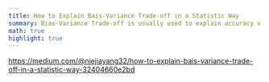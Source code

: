 ```yaml
---
title: How to Explain Bais-Variance Trade-off in a Statistic Way
summary: Bias-Variance Trade-off is usually used to explain accuracy v.s. overfitting tradeoff. However, it is not rigorous and difficult to correlate overfitting with variance. Here is my version of explaining this. Of course, there is not much innovation here and many people could have thought in the same way.
math: true
highlight: true
---
```


https://medium.com/@niejiayang32/how-to-explain-bais-variance-trade-off-in-a-statistic-way-32404660e2bd

